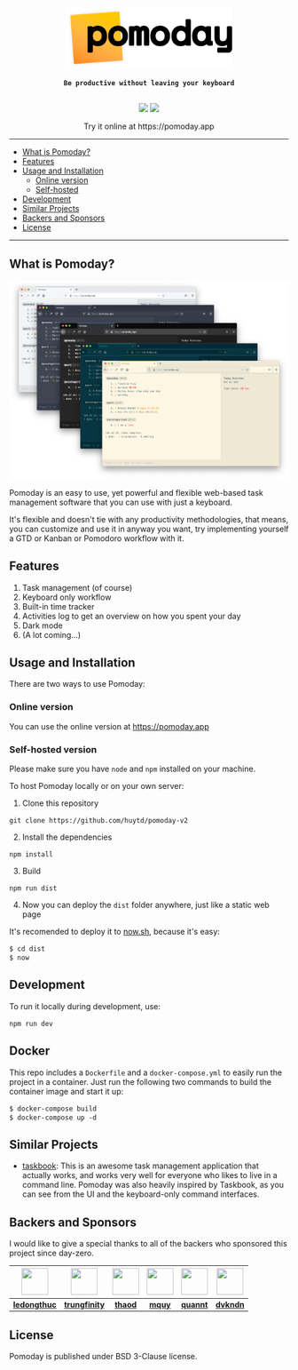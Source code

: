 <p align="center"><img src="./logo.png" width="300px;" /></p>
<p align="center" style="font-weight: bold; text-align: center; font-family: monospace; padding-bottom: 15px;"><code>Be productive without leaving your keyboard</code></p>

<p align="center" style="text-align: center;"><img src="https://img.shields.io/github/license/huytd/pomoday-v2?style=for-the-badge"/> <img src="https://img.shields.io/badge/%23-community%20edition-blueviolet?style=for-the-badge"/></p>

<p align="center">Try it online at https://pomoday.app</p>

---

- [What is Pomoday?](#what-is-pomoday)
- [Features](#features)
- [Usage and Installation](#usage-and-installation)
    - [Online version](#online-version)
    - [Self-hosted](#self-hosted-version)
- [Development](#development)
- [Similar Projects](#similar-projects)
- [Backers and Sponsors](#backers-and-sponsors)
- [License](#license)

---

## What is Pomoday?

![](screenshot.png)

Pomoday is an easy to use, yet powerful and flexible web-based task management software that you can use with just a keyboard.

It's flexible and doesn't tie with any productivity methodologies, that means, you
can customize and use it in anyway you want, try implementing yourself a GTD or Kanban or
Pomodoro workflow with it.

## Features

1. Task management (of course)
2. Keyboard only workflow
3. Built-in time tracker
4. Activities log to get an overview on how you spent your day
5. Dark mode
6. (A lot coming...)

## Usage and Installation

There are two ways to use Pomoday:

### Online version

You can use the online version at https://pomoday.app

### Self-hosted version

Please make sure you have `node` and `npm` installed on your machine.

To host Pomoday locally or on your own server:

1. Clone this repository
  ```
  git clone https://github.com/huytd/pomoday-v2
  ```
2. Install the dependencies
  ```
  npm install
  ```
3. Build
  ```
  npm run dist
  ```
4. Now you can deploy the `dist` folder anywhere, just like a static web page

It's recomended to deploy it to [now.sh](https://now.sh), because it's easy:

```
$ cd dist
$ now
```

## Development

To run it locally during development, use:

```
npm run dev
```

## Docker

This repo includes a `Dockerfile` and a `docker-compose.yml` to easily run the project in a container. Just run the following two commands to build the container image and start it up:

```
$ docker-compose build
$ docker-compose up -d
```

## Similar Projects

- [taskbook](https://github.com/klaussinani/taskbook): This is an awesome task management application that actually works, and works very well for everyone who likes to live in a command line. Pomoday was also heavily inspired by Taskbook, as you can see from the UI and the keyboard-only command interfaces.

## Backers and Sponsors

I would like to give a special thanks to all of the backers who sponsored this project since day-zero.

| <a href="https://github.com/ledongthuc"><img src="https://avatars1.githubusercontent.com/u/1828895?s=460&v=4" width="48" height="48"/></a> | <a href="https://github.com/trungfinity"><img src="https://avatars1.githubusercontent.com/u/6896444?s=460&v=4" width="48" height="48"/></a> | <a href="https://github.com/thaod"><img src="https://avatars3.githubusercontent.com/u/11632797?s=460&v=4" width="48" height="48"/></a> | <a href="https://github.com/mquy"><img src="https://avatars0.githubusercontent.com/u/1636026?s=460&v=4" width="48" height="48"/></a> | <a href="https://github.com/quannt"><img src="https://avatars1.githubusercontent.com/u/3423859?s=460&v=4" width="48" height="48"/></a> | <a href="https://github.com/dvkndn"><img src="https://avatars1.githubusercontent.com/u/5953369?s=460&v=4" width="48" height="48"/> |
|:--:|:--:|:--:|:--:|:--:|:--:|
|[**ledongthuc**](https://github.com/ledongthuc)|[**trungfinity**](https://github.com/trungfinity)|[**thaod**](https://github.com/thaod)|[**mquy**](https://github.com/mquy)|[**quannt**](https://github.com/quannt)|[**dvkndn**](https://github.com/dvkndn)|

## License

Pomoday is published under BSD 3-Clause license.

